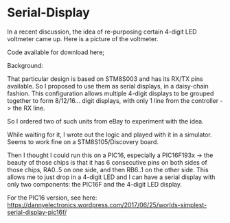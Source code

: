# Serial-Display

In a recent discussion, the idea of re-purposing certain 4-digit LED voltmeter came up. Here is a picture of the voltmeter.

Code available for download here;


Background:

That particular design is based on STM8S003 and has its RX/TX pins available. So I proposed to use them as serial displays, in a daisy-chain fashion. This configuration allows multiple 4-digit displays to be grouped together to form 8/12/16... digit displays, with only 1 line from the controller -> the RX line.

So I ordered two of such units from eBay to experiment with the idea.

While waiting for it, I wrote out the logic and played with it in a simulator. Seems to work fine on a STM8S105/Discovery board.

Then I thought I could run this on a PIC16, especially a PIC16F193x -> the beauty of those chips is that it has 6 consecutive pins on both sides of those chips, RA0..5 on one side, and then RB6..1 on the other side. This allows me to just drop in a 4-digit LED and I can have a serial display with only two components: the PIC16F and the 4-digit LED display.

For the PIC16 version, see here: https://dannyelectronics.wordpress.com/2017/06/25/worlds-simplest-serial-display-pic16f/

